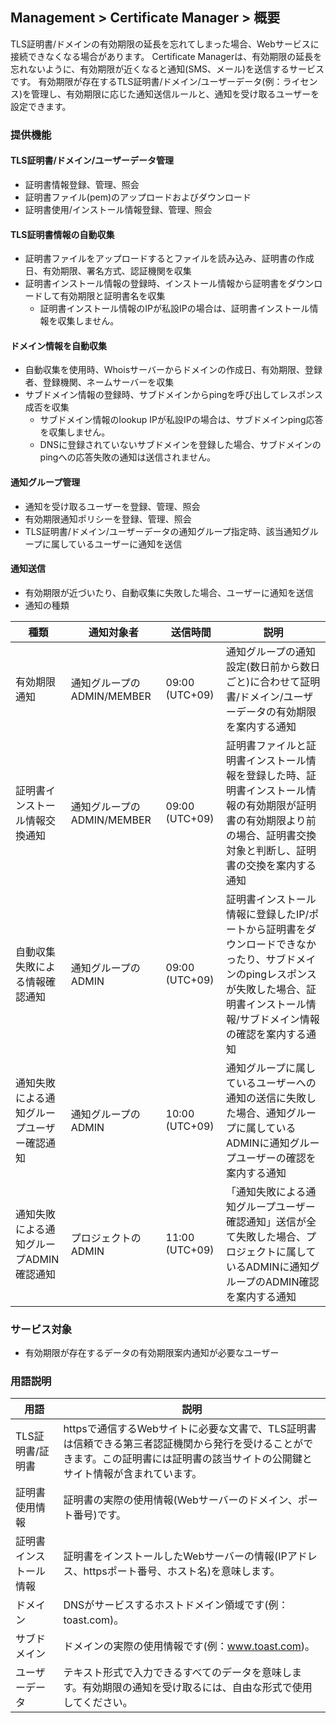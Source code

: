 ## Management > Certificate Manager > 概要

TLS証明書/ドメインの有効期限の延長を忘れてしまった場合、Webサービスに接続できなくなる場合があります。
Certificate Managerは、有効期限の延長を忘れないように、有効期限が近くなると通知(SMS、メール)を送信するサービスです。
有効期限が存在するTLS証明書/ドメイン/ユーザーデータ(例：ライセンス)を管理し、有効期限に応じた通知送信ルールと、通知を受け取るユーザーを設定できます。

### 提供機能

#### TLS証明書/ドメイン/ユーザーデータ管理

* 証明書情報登録、管理、照会
* 証明書ファイル(pem)のアップロードおよびダウンロード
* 証明書使用/インストール情報登録、管理、照会

#### TLS証明書情報の自動収集

* 証明書ファイルをアップロードするとファイルを読み込み、証明書の作成日、有効期限、署名方式、認証機関を収集
* 証明書インストール情報の登録時、インストール情報から証明書をダウンロードして有効期限と証明書名を収集
    * 証明書インストール情報のIPが私設IPの場合は、証明書インストール情報を収集しません。

#### ドメイン情報を自動収集

* 自動収集を使用時、Whoisサーバーからドメインの作成日、有効期限、登録者、登録機関、ネームサーバーを収集
* サブドメイン情報の登録時、サブドメインからpingを呼び出してレスポンス成否を収集
    * サブドメイン情報のlookup IPが私設IPの場合は、サブドメインping応答を収集しません。
    * DNSに登録されていないサブドメインを登録した場合、サブドメインのpingへの応答失敗の通知は送信されません。

#### 通知グループ管理

* 通知を受け取るユーザーを登録、管理、照会
* 有効期限通知ポリシーを登録、管理、照会
* TLS証明書/ドメイン/ユーザーデータの通知グループ指定時、該当通知グループに属しているユーザーに通知を送信

#### 通知送信

* 有効期限が近づいたり、自動収集に失敗した場合、ユーザーに通知を送信
* 通知の種類

| 種類 | 通知対象者 | 送信時間 | 説明 |
| --- | --- | --- | --- |
| 有効期限通知 | 通知グループのADMIN/MEMBER | 09:00 (UTC+09) | 通知グループの通知設定(数日前から数日ごと)に合わせて証明書/ドメイン/ユーザーデータの有効期限を案内する通知 |
| 証明書インストール情報交換通知 | 通知グループのADMIN/MEMBER | 09:00 (UTC+09) | 証明書ファイルと証明書インストール情報を登録した時、証明書インストール情報の有効期限が証明書の有効期限より前の場合、証明書交換対象と判断し、証明書の交換を案内する通知 |
| 自動収集失敗による情報確認通知 | 通知グループのADMIN | 09:00 (UTC+09) | 証明書インストール情報に登録したIP/ポートから証明書をダウンロードできなかったり、サブドメインのpingレスポンスが失敗した場合、証明書インストール情報/サブドメイン情報の確認を案内する通知 |
| 通知失敗による通知グループユーザー確認通知 | 通知グループのADMIN | 10:00 (UTC+09) | 通知グループに属しているユーザーへの通知の送信に失敗した場合、通知グループに属しているADMINに通知グループユーザーの確認を案内する通知 |
| 通知失敗による通知グループADMIN確認通知 | プロジェクトのADMIN | 11:00 (UTC+09) | 「通知失敗による通知グループユーザー確認通知」送信が全て失敗した場合、プロジェクトに属しているADMINに通知グループのADMIN確認を案内する通知 |

### サービス対象

* 有効期限が存在するデータの有効期限案内通知が必要なユーザー

### 用語説明

| 用語 | 説明 |
| --- | --- |
| TLS証明書/証明書 | httpsで通信するWebサイトに必要な文書で、TLS証明書は信頼できる第三者認証機関から発行を受けることができます。この証明書には証明書の該当サイトの公開鍵とサイト情報が含まれています。 |
| 証明書使用情報 | 証明書の実際の使用情報(Webサーバーのドメイン、ポート番号)です。 |
| 証明書インストール情報 | 証明書をインストールしたWebサーバーの情報(IPアドレス、httpsポート番号、ホスト名)を意味します。 |
| ドメイン | DNSがサービスするホストドメイン領域です(例：toast.com)。 |
| サブドメイン | ドメインの実際の使用情報です(例：www.toast.com)。 |
| ユーザーデータ | テキスト形式で入力できるすべてのデータを意味します。有効期限の通知を受け取るには、自由な形式で使用してください。 |

